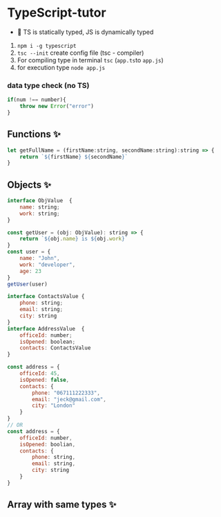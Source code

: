 # TypeScript-tutor
* 🔔 TS is statically typed, JS is dynamically typed 
1. `npm i -g typescript`
2. `tsc --init` create config file (tsc - compiler)
3. For compiling type in terminal `tsc` (`app.ts`to `app.js`)
4. for execution type `node app.js`
### data type check (no TS)
```js
if(num !== number){
    throw new Error("error")
}
```
## Functions ✨
```js
let getFullName = (firstName:string, secondName:string):string => {
    return `${firstName} ${secondName}`
}
```
## Objects ✨
```js
interface ObjValue  {
    name: string;
    work: string;
}

const getUser = (obj: ObjValue): string => {
    return `${obj.name} is ${obj.work}`
}
const user = {
    name: "John",
    work: "developer",
    age: 23
}
getUser(user)
```
```js
interface ContactsValue {
    phone: string;
    email: string;
    city: string
}
interface AddressValue  {
    officeId: number;
    isOpened: boolean;
    contacts: ContactsValue
}

const address = {
    officeId: 45,
    isOpened: false,
    contacts: {
        phone: "067111222333",
        email: "jeck@gmail.com",
        city: "London"
    }
}
// OR
const address = {
    officeId: number,
    isOpened: boolian,
    contacts: {
        phone: string,
        email: string,
        city: string
    }
}
```
## Array with same types ✨